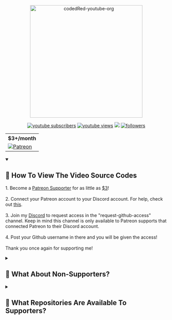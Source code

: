 <p align="center">
  <a href="https://github.com/CodedRedYT"><img width="350" src="https://imgur.com/iejLDz7.png" alt="codedRed-youtube-org"></a> 
</p>
<p align="center">
      <a href="https://www.youtube.com/c/codedred?sub_confirmation=1">
         <img alt="youtube subscribers" title="Subscribe to my YouTube channel" src="https://custom-icon-badges.demolab.com/youtube/channel/subscribers/UC_kPUW3XPrCCRT9a4Pnf1Tg?color=%23E05D44&label=SUBSCRIBE&logo=video&logoColor=white&style=for-the-badge&labelColor=CE4630"/></a> 
      <a href="https://www.youtube.com/c/codedred">
         <img alt="youtube views" title="YouTube views" src="https://custom-icon-badges.demolab.com/youtube/channel/views/UC_kPUW3XPrCCRT9a4Pnf1Tg?color=%23E1AD0E&logo=eye&logoColor=white&style=for-the-badge&labelColor=C79600"/></a> 
   <a href="https://discord.gg/gqwtqX3" alt="Discord" title="CodedRed's Discussion & Support Server">
    <img src="https://img.shields.io/discord/365315337240969226?color=7289DA&logo=discord&logoColor=white&style=for-the-badge"/></a>
      <a href="https://github.com/CodedRedGIT?tab=followers">
         <img alt="followers" title="Follow me on Github" src="https://custom-icon-badges.demolab.com/github/followers/CodedRedGit?color=236ad3&labelColor=1155ba&style=for-the-badge&logo=person-add&label=Follow&logoColor=white"/></a>
</p>

  <table align="center">
    <tr>
      <th>$3+/month</th>
    </tr>
    <tr>
      <td>
        <a href="https://www.patreon.com/codedred?fan_landing=true&view_as=public"><img src="https://custom-icon-badges.demolab.com/badge/-patreon-D90368?style=for-the-badge&logo=mention" alt="Patreon" /></a>
      </td>
    </tr>
  </table>
  


<details open>
  <summary><h2>🔎 How To View The Video Source Codes</h2></summary>
  <p> 
    1. Become a <a href="https://www.patreon.com/codedred?fan_landing=true&view_as=public">Patreon Supporter</a> for as little as <a href="https://www.youtube.com/watch?v=g7Xz6-cf3nc"> $3</a>! 
  <br> <br>
    2. Connect your Patreon account to your Discord account. For help, check out <a href="https://support.patreon.com/hc/en-us/articles/212052266-How-do-I-connect-Discord-to-Patreon-Patron-">this</a>.
  <br> <br>
    3.  Join my <a href="https://discord.gg/gqwtqX3">Discord</a> to request access in the "request-github-access" channel. Keep in mind this channel is only available to Patreon supports that connected Patreon to their Discord account.
    <br> <br>
  4. Post your Github username in there and you will be given the access!
    <br><br>
    Thank you once again for supporting me!
  </p>
</details>

<details closed>
  <summary><h2>🎁 What About Non-Supporters?</h2></summary>
  Currently, you can only view the Youtube video tutorial source code through a Patreon Subscription. However, I will be posting free content here soon! Keep your eye out for it!
</details>

<details closed>
  <summary><h2>💌 What Repositories Are Available To Supporters?</h2></summary>
  Depending on the support status you will recieve access to certain repos. <br>
  <img src="https://imgur.com/7CD6QgH.png">

</details>
